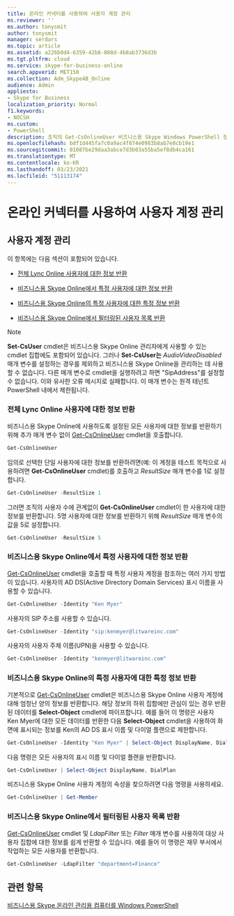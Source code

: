 ```yaml
---
title: 온라인 커넥터를 사용하여 사용자 계정 관리
ms.reviewer: ''
ms.author: tonysmit
author: tonysmit
manager: serdars
ms.topic: article
ms.assetid: a226b0d4-6359-42b8-808d-4b8ab3736d3b
ms.tgt.pltfrm: cloud
ms.service: skype-for-business-online
search.appverid: MET150
ms.collection: Adm_Skype4B_Online
audience: Admin
appliesto:
- Skype for Business
localization_priority: Normal
f1.keywords:
- NOCSH
ms.custom:
- PowerShell
description: 조직의 Get-CsOnlineUser 비즈니스용 Skype Windows PowerShell 정보를 얻습니다.
ms.openlocfilehash: bdf1d445fa7c0a9ac4f874e0983b8ab7e8cb19e1
ms.sourcegitcommit: 01087be29daa3abce7d3b03a55ba5ef8db4ca161
ms.translationtype: MT
ms.contentlocale: ko-KR
ms.lasthandoff: 03/23/2021
ms.locfileid: "51113174"
---
```

# <a name="manage-user-accounts-using-the-online-connector"></a>온라인 커넥터를 사용하여 사용자 계정 관리

## <a name="manage-user-accounts"></a>사용자 계정 관리

이 항목에는 다음 섹션이 포함되어 있습니다.

- [전체 Lync Online 사용자에 대한 정보 반환](manage-user-accounts-using-the-online-connector.md#BKAllUsers)

- [비즈니스용 Skype Online에서 특정 사용자에 대한 정보 반환](manage-user-accounts-using-the-online-connector.md#BKSpecificUser)

- [비즈니스용 Skype Online의 특정 사용자에 대한 특정 정보 반환](manage-user-accounts-using-the-online-connector.md#BKSpecificUsers)

- [비즈니스용 Skype Online에서 필터링된 사용자 목록 반환](manage-user-accounts-using-the-online-connector.md#BKListofUsers)

> [!NOTE]
> **Set-CsUser** cmdlet은 비즈니스용 Skype Online 관리자에게 사용할 수 있는 cmdlet 집합에도 포함되어 있습니다. 그러나 **Set-CsUser는** _AudioVideoDisabled_ 매개 변수를 설정하는 경우를 제외하고 비즈니스용 Skype Online을 관리하는 데 사용할 수 없습니다. 다른 매개 변수로 cmdlet을 실행하려고 하면 "SipAddress"를 설정할 수 없습니다. 이와 유사한 오류 메시지로 실패합니다. 이 매개 변수는 원격 테넌트 PowerShell 내에서 제한됩니다.

### <a name="return-information-about-all-your-skype-for-business-online-users"></a>전체 Lync Online 사용자에 대한 정보 반환
<a name="BKAllUsers"> </a>

비즈니스용 Skype Online에 사용하도록 설정된 모든 사용자에 대한 정보를 반환하기 위해 추가 매개 변수 없이 [Get-CsOnlineUser](/powershell/module/skype/Get-CsOnlineUser) cmdlet을 호출합니다.

```PowerShell
Get-CsOnlineUser
```

임의로 선택한 단일 사용자에 대한 정보를 반환하려면(예: 이 계정을 테스트 목적으로 사용하려면 **Get-CsOnlineUser** cmdlet)를 호출하고 _ResultSize_ 매개 변수를 1로 설정합니다.

```PowerShell
Get-CsOnlineUser -ResultSize 1
```

그러면 조직의 사용자 수에 관계없이 **Get-CsOnlineUser** cmdlet이 한 사용자에 대한 정보를 반환합니다. 5명 사용자에 대한 정보를 반환하기 위해 _ResultSize_ 매개 변수의 값을 5로 설정합니다.

```PowerShell
Get-CsOnlineUser -ResultSize 5
```

### <a name="return-information-for-a-specific-user-in-skype-for-business-online"></a>비즈니스용 Skype Online에서 특정 사용자에 대한 정보 반환
<a name="BKSpecificUser"> </a>

[Get-CsOnlineUser](/powershell/module/skype/Get-CsOnlineUser) cmdlet을 호출할 때 특정 사용자 계정을 참조하는 여러 가지 방법이 있습니다. 사용자의 AD DS(Active Directory Domain Services) 표시 이름을 사용할 수 있습니다.

```PowerShell
Get-CsOnlineUser -Identity "Ken Myer"
```

사용자의 SIP 주소를 사용할 수 있습니다.

```PowerShell
Get-CsOnlineUser -Identity "sip:kenmyer@litwareinc.com"
```

사용자의 사용자 주체 이름(UPN)을 사용할 수 있습니다.

```PowerShell
Get-CsOnlineUser -Identity "kenmyer@litwareinc.com"
```

### <a name="return-specific-information-for-specific-users-in-skype-for-business-online"></a>비즈니스용 Skype Online의 특정 사용자에 대한 특정 정보 반환
<a name="BKSpecificUsers"> </a>

기본적으로 [Get-CsOnlineUser](/powershell/module/skype/Get-CsOnlineUser) cmdlet은 비즈니스용 Skype Online 사용자 계정에 대해 엄청난 양의 정보를 반환합니다. 해당 정보의 하위 집합에만 관심이 있는 경우 반환된 데이터를 **Select-Object** cmdlet에 파이프합니다. 예를 들어 이 명령은 사용자 Ken Myer에 대한 모든 데이터를 반환한 다음 **Select-Object** cmdlet을 사용하여 화면에 표시되는 정보를 Ken의 AD DS 표시 이름 및 다이얼 플랜으로 제한합니다.

```PowerShell
Get-CsOnlineUser -Identity "Ken Myer" | Select-Object DisplayName, DialPlan
```

다음 명령은 모든 사용자의 표시 이름 및 다이얼 플랜을 반환합니다.

```PowerShell
Get-CsOnlineUser | Select-Object DisplayName, DialPlan
```

비즈니스용 Skype Online 사용자 계정의 속성을 찾으하려면 다음 명령을 사용하세요.

```PowerShell
Get-CsOnlineUser | Get-Member
```

### <a name="return-a-filtered-list-of-users-in-skype-for-business-online"></a>비즈니스용 Skype Online에서 필터링된 사용자 목록 반환
<a name="BKListofUsers"> </a>

[Get-CsOnlineUser](/powershell/module/skype/Get-CsOnlineUser) cmdlet 및 _LdapFilter_ 또는 _Filter_ 매개 변수를 사용하여 대상 사용자 집합에 대한 정보를 쉽게 반환할 수 있습니다. 예를 들어 이 명령은 재무 부서에서 작업하는 모든 사용자를 반환합니다.

```PowerShell
Get-CsOnlineUser -LdapFilter "department=Finance"
```

## <a name="related-topics"></a>관련 항목
[비즈니스용 Skype 온라인 관리용 컴퓨터를 Windows PowerShell](set-up-your-computer-for-windows-powershell.md)